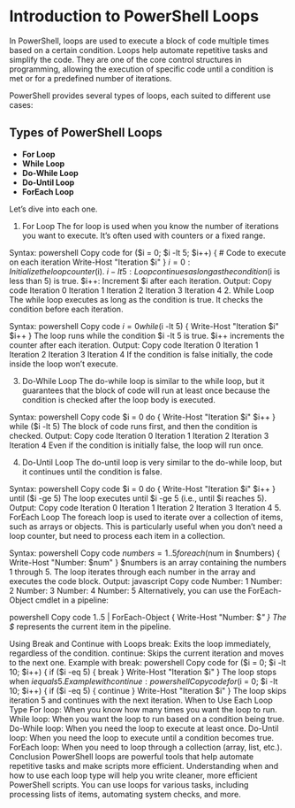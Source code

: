 # Introduction to PowerShell Loops

In PowerShell, loops are used to execute a block of code multiple times based on a certain condition. Loops help automate repetitive tasks and simplify the code. They are one of the core control structures in programming, allowing the execution of specific code until a condition is met or for a predefined number of iterations.

PowerShell provides several types of loops, each suited to different use cases:

## Types of PowerShell Loops

- **For Loop**
- **While Loop**
- **Do-While Loop**
- **Do-Until Loop**
- **ForEach Loop**

Let’s dive into each one.


1. For Loop
The for loop is used when you know the number of iterations you want to execute. It’s often used with counters or a fixed range.

Syntax:
powershell
Copy code
for ($i = 0; $i -lt 5; $i++) {
    # Code to execute on each iteration
    Write-Host "Iteration $i"
}
$i = 0: Initialize the loop counter ($i).
$i -lt 5: Loop continues as long as the condition ($i is less than 5) is true.
$i++: Increment $i after each iteration.
Output:
Copy code
Iteration 0
Iteration 1
Iteration 2
Iteration 3
Iteration 4
2. While Loop
The while loop executes as long as the condition is true. It checks the condition before each iteration.

Syntax:
powershell
Copy code
$i = 0
while ($i -lt 5) {
    Write-Host "Iteration $i"
    $i++
}
The loop runs while the condition $i -lt 5 is true.
$i++ increments the counter after each iteration.
Output:
Copy code
Iteration 0
Iteration 1
Iteration 2
Iteration 3
Iteration 4
If the condition is false initially, the code inside the loop won’t execute.

3. Do-While Loop
The do-while loop is similar to the while loop, but it guarantees that the block of code will run at least once because the condition is checked after the loop body is executed.

Syntax:
powershell
Copy code
$i = 0
do {
    Write-Host "Iteration $i"
    $i++
} while ($i -lt 5)
The block of code runs first, and then the condition is checked.
Output:
Copy code
Iteration 0
Iteration 1
Iteration 2
Iteration 3
Iteration 4
Even if the condition is initially false, the loop will run once.

4. Do-Until Loop
The do-until loop is very similar to the do-while loop, but it continues until the condition is false.

Syntax:
powershell
Copy code
$i = 0
do {
    Write-Host "Iteration $i"
    $i++
} until ($i -ge 5)
The loop executes until $i -ge 5 (i.e., until $i reaches 5).
Output:
Copy code
Iteration 0
Iteration 1
Iteration 2
Iteration 3
Iteration 4
5. ForEach Loop
The foreach loop is used to iterate over a collection of items, such as arrays or objects. This is particularly useful when you don’t need a loop counter, but need to process each item in a collection.

Syntax:
powershell
Copy code
$numbers = 1..5
foreach ($num in $numbers) {
    Write-Host "Number: $num"
}
$numbers is an array containing the numbers 1 through 5.
The loop iterates through each number in the array and executes the code block.
Output:
javascript
Copy code
Number: 1
Number: 2
Number: 3
Number: 4
Number: 5
Alternatively, you can use the ForEach-Object cmdlet in a pipeline:

powershell
Copy code
1..5 | ForEach-Object { Write-Host "Number: $_" }
The $_ represents the current item in the pipeline.

Using Break and Continue with Loops
break: Exits the loop immediately, regardless of the condition.
continue: Skips the current iteration and moves to the next one.
Example with break:
powershell
Copy code
for ($i = 0; $i -lt 10; $i++) {
    if ($i -eq 5) {
        break
    }
    Write-Host "Iteration $i"
}
The loop stops when $i equals 5.
Example with continue:
powershell
Copy code
for ($i = 0; $i -lt 10; $i++) {
    if ($i -eq 5) {
        continue
    }
    Write-Host "Iteration $i"
}
The loop skips iteration 5 and continues with the next iteration.
When to Use Each Loop Type
For loop: When you know how many times you want the loop to run.
While loop: When you want the loop to run based on a condition being true.
Do-While loop: When you need the loop to execute at least once.
Do-Until loop: When you need the loop to execute until a condition becomes true.
ForEach loop: When you need to loop through a collection (array, list, etc.).
Conclusion
PowerShell loops are powerful tools that help automate repetitive tasks and make scripts more efficient. Understanding when and how to use each loop type will help you write cleaner, more efficient PowerShell scripts. You can use loops for various tasks, including processing lists of items, automating system checks, and more.